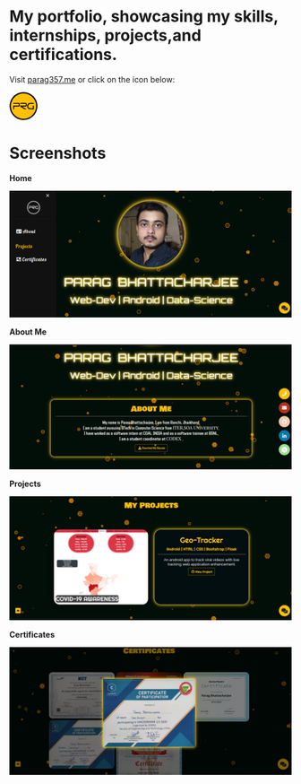 
# My portfolio, showcasing my skills, internships, projects,and certifications.

Visit [parag357.me](http://parag357.me/) or click on the icon below:

<a href="http://parag357.me/"><img src="./assets/images/thumbnail.png" width="50" height="50"/></a>

# Screenshots

<b>Home</b>

![](assets/screenshots/home.png)


<b>About Me</b>

![](assets/screenshots/about.png)


<b>Projects</b>

![](assets/screenshots/project.png)


<b>Certificates</b>

![](assets/screenshots/certificate.png)
